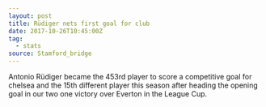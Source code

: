 ```yaml
---  
layout: post
title: Rüdiger nets first goal for club
date: 2017-10-26T10:45:00Z
tag:
  - stats
source: Stamford_bridge  
---
```


Antonio Rüdiger became the 453rd player to score a competitive goal for chelsea and the 15th different player this season after heading the opening goal in our two one victory over Everton in the League Cup.
